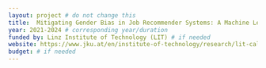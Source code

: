 ```yaml
---
layout: project # do not change this
title: 	Mitigating Gender Bias in Job Recommender Systems: A Machine Learning-Law Synergy (TIMELY)	# title of the project
year: 2021-2024	# corresponding year/duration
funded by: Linz Institute of Technology (LIT) # if needed
website: https://www.jku.at/en/institute-of-technology/research/lit-calls/schedl/
budget: # if needed
---
```

